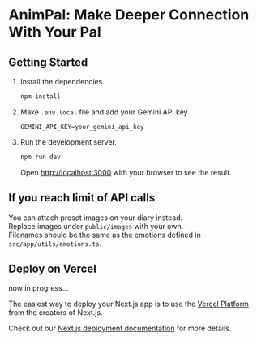 # AnimPal: Make Deeper Connection With Your Pal

## Getting Started

1. Install the dependencies.

    ```bash
    npm install
    ```

1. Make `.env.local` file and add your Gemini API key.

    ```
    GEMINI_API_KEY=your_gemini_api_key
    ```

1. Run the development server.

    ```bash
    npm run dev
    ```

    Open [http://localhost:3000](http://localhost:3000) with your browser to see the result.

## If you reach limit of API calls

You can attach preset images on your diary instead.  
Replace images under `public/images` with your own.  
Filenames should be the same as the emotions defined in `src/app/utils/emotions.ts`.

## Deploy on Vercel

now in progress...

The easiest way to deploy your Next.js app is to use the [Vercel Platform](https://vercel.com/new?utm_medium=default-template&filter=next.js&utm_source=create-next-app&utm_campaign=create-next-app-readme) from the creators of Next.js.

Check out our [Next.js deployment documentation](https://nextjs.org/docs/app/building-your-application/deploying) for more details.
